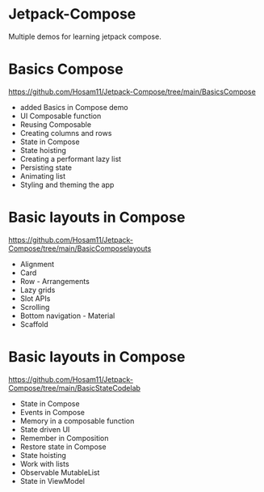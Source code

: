 # Jetpack-Compose
Multiple demos for learning jetpack compose.


# Basics Compose
https://github.com/Hosam11/Jetpack-Compose/tree/main/BasicsCompose
-  added Basics in Compose demo
- UI Composable function
- Reusing Composable
- Creating columns and rows
- State in Compose
- State hoisting
- Creating a performant lazy list
- Persisting state
- Animating list
- Styling and theming the app

# Basic layouts in Compose
https://github.com/Hosam11/Jetpack-Compose/tree/main/BasicComposelayouts
- Alignment
- Card
- Row - Arrangements
- Lazy grids
- Slot APIs
- Scrolling
- Bottom navigation - Material
- Scaffold

# Basic layouts in Compose
https://github.com/Hosam11/Jetpack-Compose/tree/main/BasicStateCodelab
- State in Compose
- Events in Compose
- Memory in a composable function
- State driven UI
- Remember in Composition
- Restore state in Compose
- State hoisting
- Work with lists
- Observable MutableList
- State in ViewModel 
